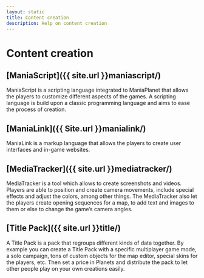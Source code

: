 ```yaml
---
layout: static
title: Content creation
description: Help on content creation
---
```


# Content creation

## [ManiaScript]({{ site.url }}maniascript/)

ManiaScript is a scripting language integrated to ManiaPlanet that allows the players to customize different aspects of the games. A scripting language is build upon a classic programming language and aims to ease the process of creation.


## [ManiaLink]({{ Site.url }}manialink/)

ManiaLink is a markup language that allows the players to create user interfaces and in-game websites.


## [MediaTracker]({{ site.url }}mediatracker/)

MediaTracker is a tool which allows to create screenshots and videos. Players are able to position and create camera movements, include special effects and adjust the colors, among other things. The MediaTracker also let the players create opening sequences for a map, to add text and images to them or else to change the game’s camera angles.


## [Title Pack]({{ site.url }}title/)

A Title Pack is a pack that regroups different kinds of data together. By example you can create a Title Pack with a specific multiplayer game mode, a solo campaign, tons of custom objects for the map editor, special skins for the players, etc. Then set a price in Planets and distribute the pack to let other people play on your own creations easily.